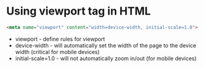 # Using viewport tag in HTML

```html
<meta name="viewport" content="width=device-width, initial-scale=1.0">
```

- viewport - define rules for viewport
- device-width - will automatically set the width of the page to the device width (critical for mobile devices)
- initial-scale=1.0 - will not automatically zoom in/out (for mobile devices)
